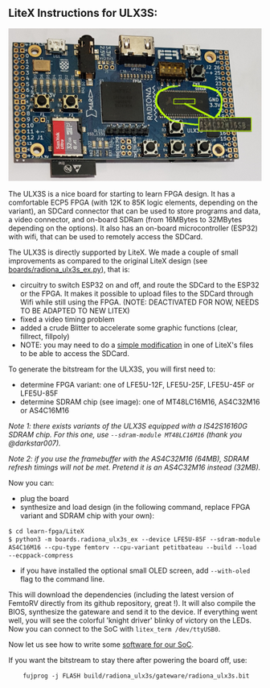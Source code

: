 LiteX Instructions for ULX3S:
-----------------------------
![](Images/ULX3S_SDRAM.jpg)


The ULX3S is a nice board for starting to learn FPGA design. It has a
comfortable ECP5 FPGA (with 12K to 85K logic elements, depending on
the variant), an SDCard connector that can be used to store programs
and data, a video connector, and on-board SDRam (from 16MBytes to
32MBytes depending on the options). It also has an on-board
microcontroller (ESP32) with wifi, that can be used to remotely access
the SDCard. 

The ULX3S is directly supported by LiteX. We made a couple of small 
improvements as compared to the original LiteX design (see 
[boards/radiona_ulx3s_ex.py](boards/radiona_ulx3s_ex.py)), that is:
- circuitry to switch ESP32 on and off, and route the SDCard to the
  ESP32 or the FPGA. It makes it possible to upload files to the
  SDCard through Wifi while still using the FPGA. (NOTE: DEACTIVATED
  FOR NOW, NEEDS TO BE ADAPTED TO NEW LITEX)
- fixed a video timing problem 
- added a crude Blitter to accelerate some graphic functions (clear, fillrect, fillpoly)
- NOTE: you may need to do a [simple modification](https://github.com/enjoy-digital/litex/issues/1712) in
  one of LiteX's files to be able to access the SDCard.

To generate the bitstream for the ULX3S, you will first need to:

- determine FPGA variant: one of LFE5U-12F, LFE5U-25F, LFE5U-45F or LFE5U-85F
- determine SDRAM chip (see image): one of MT48LC16M16, AS4C32M16 or AS4C16M16

_Note 1: there exists variants of the ULX3S equipped with a IS42S16160G
SDRAM chip. For this one, use `--sdram-module MT48LC16M16` 
(thank you @darkstar007)._

_Note 2: if you use the framebuffer with the AS4C32M16 (64MB), SDRAM refresh
timings will not be met. Pretend it is an AS4C32M16 instead (32MB)._

Now you can:

- plug the board
- synthesize and load design (in the following command, replace FPGA variant and SDRAM chip with your own):
```
$ cd learn-fpga/LiteX
$ python3 -m boards.radiona_ulx3s_ex --device LFE5U-85F --sdram-module AS4C16M16 --cpu-type femtorv --cpu-variant petitbateau --build --load --ecppack-compress
```

- if you have installed the optional small OLED screen, add `--with-oled` flag to the command line.


This will download the dependencies (including the latest version of
FemtoRV directly from its github repository, great !). It will also
compile the BIOS, synthesize the gateware and send it to the
device. If everything went well, you will see the colorful 'knight
driver' blinky of victory on the LEDs. Now you can connect to the SoC
with `litex_term /dev/ttyUSB0`. 

Now let us see how to write some [software for our SoC](software/README.md).


If you want the bitstream to stay there after powering the board off, use: 
```
    fujprog -j FLASH build/radiona_ulx3s/gateware/radiona_ulx3s.bit
```